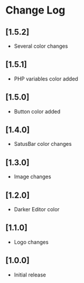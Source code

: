 # Change Log

## [1.5.2]

- Several color changes

## [1.5.1]

- PHP variables color added

## [1.5.0]

- Button color added

## [1.4.0]

- SatusBar color changes

## [1.3.0]

- Image changes

## [1.2.0]

- Darker Editor color

## [1.1.0]

- Logo changes

## [1.0.0]

- Initial release
